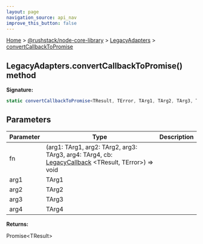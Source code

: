 ```yaml
---
layout: page
navigation_source: api_nav
improve_this_button: false
---
```



[Home](./index.md) &gt; [@rushstack/node-core-library](./node-core-library.md) &gt; [LegacyAdapters](./node-core-library.legacyadapters.md) &gt; [convertCallbackToPromise](./node-core-library.legacyadapters.convertcallbacktopromise_4.md)

## LegacyAdapters.convertCallbackToPromise() method

<b>Signature:</b>

```typescript
static convertCallbackToPromise<TResult, TError, TArg1, TArg2, TArg3, TArg4>(fn: (arg1: TArg1, arg2: TArg2, arg3: TArg3, arg4: TArg4, cb: LegacyCallback<TResult, TError>) => void, arg1: TArg1, arg2: TArg2, arg3: TArg3, arg4: TArg4): Promise<TResult>;
```

## Parameters

|  Parameter | Type | Description |
|  --- | --- | --- |
|  fn | (arg1: TArg1, arg2: TArg2, arg3: TArg3, arg4: TArg4, cb: [LegacyCallback](./node-core-library.legacycallback.md) &lt;TResult, TError&gt;) =&gt; void |  |
|  arg1 | TArg1 |  |
|  arg2 | TArg2 |  |
|  arg3 | TArg3 |  |
|  arg4 | TArg4 |  |

<b>Returns:</b>

Promise&lt;TResult&gt;
